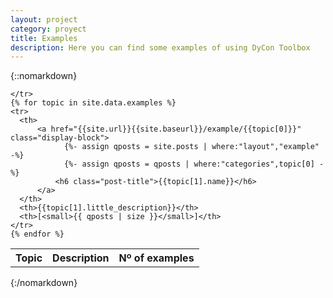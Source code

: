 ```yaml
---
layout: project
category: proyect
title: Examples
description: Here you can find some examples of using DyCon Toolbox
---
```

 {::nomarkdown}

 <table style="text-align:center;">
    <tr>
      <th>Topic</th>
      <th>Description</th>
      <th>Nº of examples</th>

    </tr>
    {% for topic in site.data.examples %}
    <tr>
      <th>
          <a href="{{site.url}}{{site.baseurl}}/example/{{topic[0]}}" class="display-block">
                {%- assign qposts = site.posts | where:"layout","example" -%}
                {%- assign qposts = qposts | where:"categories",topic[0] -%}
              <h6 class="post-title">{{topic[1].name}}</h6>
          </a>  
      </th>
      <th>{{topic[1].little_description}}</th>
      <th>[<small>{{ qposts | size }}</small>]</th>
    </tr>
    {% endfor %}
   <table>

{:/nomarkdown} 
